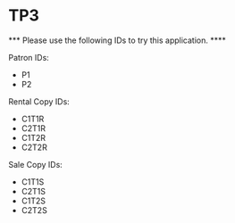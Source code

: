 # TP3

*** Please use the following IDs to try this application. ****

Patron IDs:
  -  P1
  -  P2

Rental Copy IDs:
  -  C1T1R
  -  C2T1R
  -  C1T2R
  -  C2T2R
 
Sale Copy IDs:
  -  C1T1S
  -  C2T1S
  -  C1T2S
  -  C2T2S
